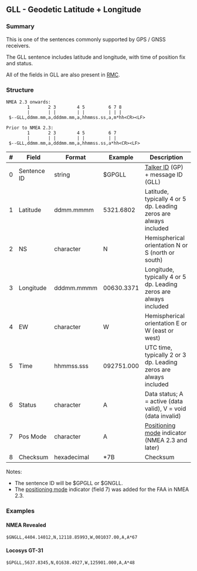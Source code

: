 ## GLL - Geodetic Latitude + Longitude

### Summary

This is one of the sentences commonly supported by GPS / GNSS receivers.

The GLL sentence includes latitude and longitude, with time of position fix and status.

All of the fields in GLL are also present in [RMC](rmc.md).



### Structure

```
NMEA 2.3 onwards:
        1       2 3        4 5         6 7 8
        |       | |        | |         | | |
 $--GLL,ddmm.mm,a,dddmm.mm,a,hhmmss.ss,a,m*hh<CR><LF>

Prior to NMEA 2.3:
        1       2 3        4 5         6 7
        |       | |        | |         | |
 $--GLL,ddmm.mm,a,dddmm.mm,a,hhmmss.ss,a*hh<CR><LF>
```

| #    | Field       | Format      | Example    | Description                                                  |
| ---- | ----------- | ----------- | ---------- | ------------------------------------------------------------ |
| 0    | Sentence ID | string      | $GPGLL     | [Talker ID](../lookups/talker-id.md) (GP) + message ID (GLL) |
| 1    | Latitude    | ddmm.mmmm   | 5321.6802  | Latitude, typically 4 or 5 dp. Leading zeros are always included |
| 2    | NS          | character   | N          | Hemispherical orientation N or S (north or south)            |
| 3    | Longitude   | dddmm.mmmm  | 00630.3371 | Longitude, typically 4 or 5 dp. Leading zeros are always included |
| 4    | EW          | character   | W          | Hemispherical orientation E or W (east or west)              |
| 5    | Time        | hhmmss.sss  | 092751.000 | UTC time, typically 2 or 3 dp. Leading zeros are always included |
| 6    | Status      | character   | A          | Data status; A = active (data valid), V = void (data invalid) |
| 7    | Pos Mode    | character   | A          | [Positioning mode](../lookups/pos-mode.md) indicator (NMEA 2.3 and later) |
| 8    | Checksum    | hexadecimal | \*7B       | Checksum                                                     |

Notes:

- The sentence ID will be $GPGLL or $GNGLL.
- The [positioning mode](../lookups/pos-mode.md) indicator (field 7) was added for the FAA in NMEA 2.3.



### Examples

#### NMEA Revealed

```
$GNGLL,4404.14012,N,12118.85993,W,001037.00,A,A*67
```

#### Locosys GT-31

```
$GPGLL,5637.8345,N,01638.4927,W,125901.000,A,A*48
```
